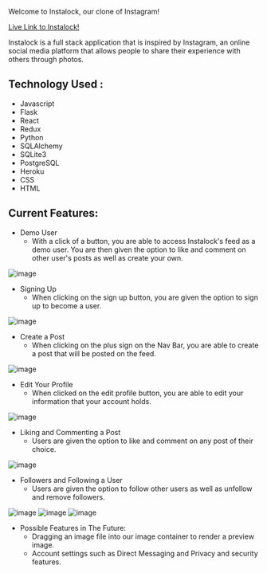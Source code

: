 Welcome to Instalock, our clone of Instagram!

[Live Link to Instalock!](https://insta-lock.herokuapp.com/login)

Instalock is a full stack application that is inspired by Instagram, an online social media platform that allows people to share their experience with others through photos. 

## Technology Used :
* Javascript
* Flask
* React
* Redux
* Python
* SQLAlchemy
* SQLite3
* PostgreSQL
* Heroku
* CSS
* HTML

## Current Features:

* Demo User 
   * With a click of a button, you are able to access Instalock's feed as a demo user. You are then given the option to like and comment on other user's posts as well as create your own. 
   
![image](https://user-images.githubusercontent.com/98150408/187089956-fe2ef527-66c1-46e6-9dae-68f2e77ebbca.png)

* Signing Up
   * When clicking on the sign up button, you are given the option to sign up to become a user.

![image](https://user-images.githubusercontent.com/98150408/187090563-04e6913f-673d-4d7b-82c5-25c56b534af7.png)

* Create a Post
   * When clicking on the plus sign on the Nav Bar, you are able to create a post that will be posted on the feed. 
   
![image](https://user-images.githubusercontent.com/98150408/187090024-dcf6458d-516f-4138-8085-0db54a1ba3f5.png)

* Edit Your Profile
   * When clicked on the edit profile button, you are able to edit your information that your account holds.
   
![image](https://user-images.githubusercontent.com/98150408/187090481-ee0a239e-7f93-4e97-b7f5-b59e26d09bdd.png)

* Liking and Commenting a Post 
   * Users are given the option to like and comment on any post of their choice. 
   
![image](https://user-images.githubusercontent.com/98150408/187090525-8ec1cd01-765a-4128-a485-4dce0fa12958.png)

* Followers and Following a User
   * Users are given the option to follow other users as well as unfollow and remove followers.
   
![image](https://user-images.githubusercontent.com/98150408/187090745-6a25c5c6-b1f9-4260-ad53-f45ca0c82423.png)
![image](https://user-images.githubusercontent.com/98150408/187090765-cc636453-6d62-4745-a246-8269c6344472.png)
![image](https://user-images.githubusercontent.com/98150408/187090770-f42869cc-dcc0-4cee-a937-2a5ce4ee99d2.png)


* Possible Features in The Future:
   * Dragging an image file into our image container to render a preview image.
   * Account settings such as Direct Messaging and Privacy and security features.


   
   

   
   

   




